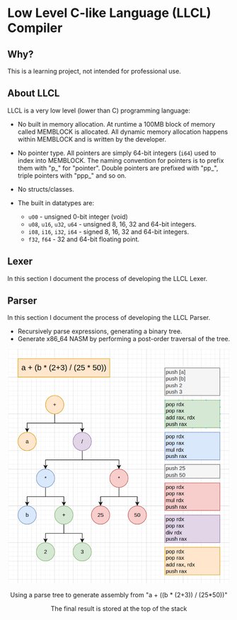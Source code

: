 # Low Level C-like Language (LLCL) Compiler

## Why?
This is a learning project, not intended for professional use.

## About LLCL
LLCL is a very low level (lower than C) programming language:

- No built in memory allocation. At runtime a 100MB block of memory called MEMBLOCK is allocated. All dynamic memory allocation happens within MEMBLOCK and is written by the developer.

- No pointer type. All pointers are simply 64-bit integers (`i64`) used to index into MEMBLOCK.
The naming convention for pointers is to prefix them with "p_" for "pointer". Double pointers are prefixed with "pp_", triple pointers with "ppp_" and so on.

- No structs/classes.

- The built in datatypes are:
    - `u00` - unsigned 0-bit integer (void)
    - `u08`, `u16`, `u32`, `u64` - unsigned 8, 16, 32 and 64-bit integers.
    - `i08`, `i16`, `i32`, `i64` - signed 8, 16, 32 and 64-bit integers.
    - `f32`, `f64` - 32 and 64-bit floating point.


## Lexer
In this section I document the process of developing the LLCL Lexer.


## Parser
In this section I document the process of developing the LLCL Parser.

- Recursively parse expressions, generating a binary tree.
- Generate x86_64 NASM by performing a post-order traversal of the tree.

<p align="center">
    <img src="parsetree.png" width="500px"></img>
    <p align="center">Using a parse tree to generate assembly from "a + ((b * (2+3)) / (25*50))"</p>
    <p align="center">The final result is stored at the top of the stack</p>
</p>

